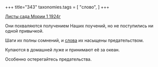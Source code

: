 +++
title="343"
taxonomies.tags = [
 "слово",
]
+++

[Листы сада Мории 1 1924г](/agni/1924)

Они похваляются получением Наших поучений, но не поступились ни одной привычкой.   

Шаги их полны сомнений, и [слова](/tags/слово) их насыщены предательством.   

Купаются в домашней луже и принимают её за океан.   

Особенно остерегайтесь предательства.   

